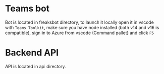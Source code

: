 # Teams bot
Bot is located in freaksbot directory, to launch it locally open it in vscode with `Teams Toolkit`, make sure you have node installed (both v14 and v16 is compatible), sign in to Azure from vscode (Command pallet) and click `F5`

# Backend API
API is located in api directory.